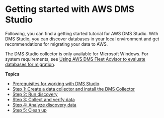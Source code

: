 # Getting started with AWS DMS Studio<a name="CHAP_DMSStudio_GettingStarted"></a>

Following, you can find a getting started tutorial for AWS DMS Studio\. With DMS Studio, you can discover databases in your local environment and get recommendations for migrating your data to AWS\.

The DMS Studio collector is only available for Microsoft Windows\. For system requirements, see [Using AWS DMS Fleet Advisor to evaluate databases for migration](CHAP_DMSStudio.FleetAdvisor.md#system.req.1)\.

**Topics**
+ [Prerequisites for working with DMS Studio](CHAP_DMSStudio_GettingStarted_Prerequisites.md)
+ [Step 1: Create a data collector and install the DMS Collector](CHAP_DMSStudio_GettingStarted_Install.md)
+ [Step 2: Run discovery](CHAP_DMSStudio_GettingStarted_Run.md)
+ [Step 3: Collect and verify data](CHAP_DMSStudio_GettingStarted_Collect.md)
+ [Step 4: Analyze discovery data](CHAP_DMSStudio_GettingStarted_Analyze.md)
+ [Step 5: Clean up](CHAP_DMSStudio_GettingStarted_Cleanup.md)